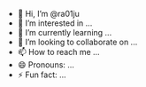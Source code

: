- 👋 Hi, I’m @ra01ju
- 👀 I’m interested in ...
- 🌱 I’m currently learning ...
- 💞️ I’m looking to collaborate on ...
- 📫 How to reach me ...
- 😄 Pronouns: ...
- ⚡ Fun fact: ...

<!---
ra01ju/ra01ju is a ✨ special ✨ repository because its `README.md` (this file) appears on your GitHub profile.
You can click the Preview link to take a look at your changes.
--->
